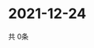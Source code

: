 # 2021-12-24
  共 0条

  <!-- BEGIN -->
  <!-- 最后更新时间Fri Dec 24 2021 18:05:12 GMT+0000 (Coordinated Universal Time) -->
  
  <!-- END -->
  
  